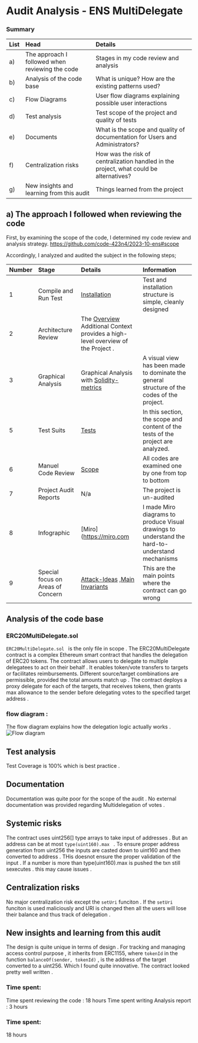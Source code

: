 # Audit Analysis - ENS MultiDelegate
### Summary
| List |Head |Details|
|:--|:----------------|:------|
|a) |The approach I followed when reviewing the code | Stages in my code review and analysis |
|b) |Analysis of the code base | What is unique? How are the existing patterns used? |
|c) |Flow Diagrams | User flow diagrams explaining possible user interactions |
|d) |Test analysis | Test scope of the project and quality of tests |
|e) |Documents  | What is the scope and quality of documentation for Users and Administrators? |
|f) |Centralization risks | How was the risk of centralization handled in the project, what could be alternatives? |
|g) |New insights and learning from this audit | Things learned from the project |

## a) The approach I followed when reviewing the code

First, by examining the scope of the code, I determined my code review and analysis strategy.
https://github.com/code-423n4/2023-10-ens#scope

Accordingly, I analyzed and audited the subject in the following steps;

| Number |Stage |Details|Information|
|:--|:----------------|:------|:------|
|1|Compile and Run Test|[Installation](https://github.com/code-423n4/2023-10-ens#tests)|Test and installation structure is simple, cleanly designed|
|2|Architecture Review|The [Overview](https://github.com/code-423n4/2023-10-ens#additional-context) Additional Context provides a high-level overview of the Project . 
|3|Graphical Analysis  |Graphical Analysis with [Solidity-metrics](https://github.com/ConsenSys/solidity-metrics)|A visual view has been made to dominate the general structure of the codes of the project.|
|5|Test Suits|[Tests](https://github.com/code-423n4/2023-10-ens#tests)|In this section, the scope and content of the tests of the project are analyzed.|
|6|Manuel Code Review|[Scope](https://github.com/code-423n4/2023-10-ens#scope)|All codes are examined one by one from top to bottom|
|7|Project Audit Reports |N/a |The project is un-audited|
|8|Infographic|[Miro](https://miro.com|I made Miro diagrams to produce Visual drawings to understand the hard-to-understand mechanisms|
|9|Special focus on Areas of  Concern|[Attack-Ideas](https://github.com/code-423n4/2023-10-ens#attack-ideas-where-to-look-for-bugs) ,[Main Invariants](https://github.com/code-423n4/2023-10-ens#main-invariants) |This are the main points where the contract can go wrong |


## Analysis of the code base

### ERC20MultiDelegate.sol
`ERC20MultiDelegate.sol ` is the only file in scope . The ERC20MultiDelegate contract is a complex Ethereum smart contract that handles the delegation of ERC20 tokens. The contract allows users to delegate to multiple delegatees to act on their behalf .  It enables token/vote transfers to targets or facilitates reimbursements. Different source/target combinations are permissible, provided the total amounts match up . The contract deploys a proxy delegate for each of the targets, that receives tokens, then grants max allowance to the sender before delegating votes to the specified target address .

### flow diagram :
The flow diagram explains how the delegation logic actually works . 
<img src="https://miro.com/app/board/uXjVNdUvnE8=/?share_link_id=212358283702" alt="Flow diagram "/>


##  Test analysis
Test Coverage is 100% which is best practice . 




##  Documentation 
Documentation was quite poor for the scope of the audit . No external documentation was provided regarding Multidelegation of votes .

## Systemic risks 
 The contract uses uint256[] type arrays to take input of addresses . But an address can be at most `type(uint160).max ` . To ensure proper address generation from uint256 the inputs are casted down to uint160 and then converted to address . THis doesnot ensure the proper validation of the input . If a number is more than type(uint160).max is pushed the txn still sexecutes . this may cause issues . 
##  Centralization risks 
No major centralization risk except the `setUri` funciton . If the `setUri` funciton is used maliciously and URI is changed then all the users will lose their balance and thus track of delegation .


##  New insights and learning from this audit 
The design is quite unique in terms of design . For tracking and managing access control  purpose , it inherits from ERC1155, where `tokenId` in the function `balanceOf(sender, tokenId)` , is the address of the target converted to a uint256. Which I found quite innovative. 
The contract looked pretty well written . 




### Time spent:
Time spent reviewing the code : 18 hours
Time spent writing Analysis report : 3 hours 

### Time spent:
18 hours